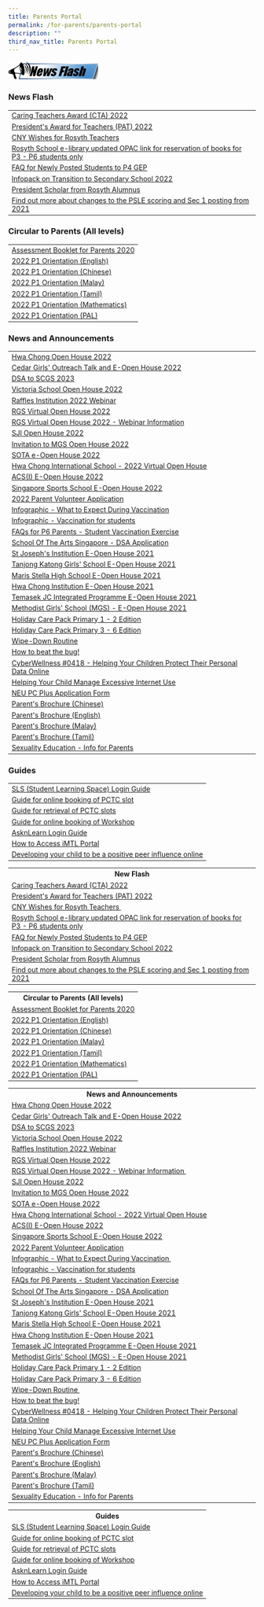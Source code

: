 ```yaml
---
title: Parents Portal
permalink: /for-parents/parents-portal
description: ""
third_nav_title: Parents Portal
---
```

![](/images/News%20Flash%20Image.png)

### News Flash

| | 
| -------- | 
| [Caring Teachers Award (CTA) 2022](https://rosyth-moe-edu-sg-admin.cwp.sg/others/announcements/caring-teachers-award-cta-2022) |
| [President's Award for Teachers (PAT) 2022](https://rosyth-moe-edu-sg-admin.cwp.sg/others/announcements/presidents-award-for-teachers-pat-2022) | 
| [CNY Wishes for Rosyth Teachers ](https://rosyth-moe-edu-sg-admin.cwp.sg/others/announcements/cny-wishes-for-rosyth-teachers) |
| [Rosyth School e-library updated OPAC link for reservation of books for P3 - P6 students only](https://schoolibrary.moe.edu.sg/rosyth/cgi-bin/spydus.exe/MSGTRN/WPAC/HOME) |
| [FAQ for Newly Posted Students to P4 GEP](https://rosyth-moe-edu-sg-admin.cwp.sg/qql/slot/u178/Sub%20pages/Departments/Gifted%20Education/Photos/PostingFlowchart_FAQ_(for_parents).pdf) | 
| [Infopack on Transition to Secondary School 2022](https://rosyth-moe-edu-sg-admin.cwp.sg/qql/slot/u178/Sub%20pages/Primary%206%20Tab/PDF/2022/Infopack%20on%20Transition%20to%20Secondary%20Schools%202022.pdf) |
| [President Scholar from Rosyth Alumnus ](https://rosyth.moe.edu.sg/others/news/president-scholar-from-rosyth-alumnus) | 
| [Find out more about changes to the PSLE scoring and Sec 1 posting from 2021](https://www.moe.gov.sg/page%20not%20found?item=%2fmicrosites%2fpsle%2f&user=extranet%5cAnonymous&site=moe-website) | 


### Circular to Parents (All levels)

|  | 
| -------- | 
| [Assessment Booklet for Parents 2020](https://rosyth-moe-edu-sg-admin.cwp.sg/qql/slot/u178/Sub%20pages/For%20Parents/Assessment%20Booklet%20for%20Parents%202020.pdf) |
| [2022 P1 Orientation (English)](https://rosyth-moe-edu-sg-admin.cwp.sg/qql/slot/u178/Sub%20pages/For%20Parents/PDF/2022/P1%20English%20Language-%20slides%20for%20parents%204%20Jan%202022.pdf) |
| [2022 P1 Orientation (Chinese)](https://rosyth-moe-edu-sg-admin.cwp.sg/qql/slot/u178/Sub%20pages/For%20Parents/PDF/2022/P1%20Chinese%20Language-%20slides%20for%20parents%204%20Jan%202022.pdf) | 
| [2022 P1 Orientation (Malay)](https://rosyth-moe-edu-sg-admin.cwp.sg/qql/slot/u178/Sub%20pages/For%20Parents/PDF/2022/P1%20Malay%20Language-%20slides%20for%20parents%204%20Jan%202022.pdf) | 
| [2022 P1 Orientation (Tamil)](https://rosyth-moe-edu-sg-admin.cwp.sg/qql/slot/u178/Sub%20pages/For%20Parents/PDF/2022/P1%20Tamil%20Language-%20slides%20for%20parents%204%20Jan%202022.pdf) |
| [2022 P1 Orientation (Mathematics)](https://rosyth-moe-edu-sg-admin.cwp.sg/qql/slot/u178/Sub%20pages/For%20Parents/PDF/2022/P1%20Mathematics%20-%20slides%20for%20parents%204%20Jan%202022.pdf) | 
| [2022 P1 Orientation (PAL)](https://rosyth-moe-edu-sg-admin.cwp.sg/qql/slot/u178/Sub%20pages/For%20Parents/PDF/2022/PAL@Rosyth%20-%20slides%20for%20parents%204%20Jan%202022.pdf) | 


### News and Announcements

|  | 
| -------- | 
| [Hwa Chong Open House 2022  ](https://rosyth-moe-edu-sg-admin.cwp.sg/qql/slot/u178/Sub%20pages/Primary%206%20Tab/PDF/2022/Hwa%20Chong%20Open%20House.pdf) |
| [Cedar Girls' Outreach Talk and E-Open House 2022](https://rosyth-moe-edu-sg-admin.cwp.sg/qql/slot/u178/Sub%20pages/Primary%206%20Tab/PDF/2022/Cedar%20Girls.pdf) | 
| [DSA to SCGS 2023](https://rosyth-moe-edu-sg-admin.cwp.sg/qql/slot/u178/Sub%20pages/Primary%206%20Tab/PDF/2022/2022%20DSA%20Postcard%20SCGS.pdf) | 
| [Victoria School Open House 2022](https://rosyth-moe-edu-sg-admin.cwp.sg/qql/slot/u178/Sub%20pages/Primary%206%20Tab/PDF/2022/VS%20open%20house.pdf) | 
| [Raffles Institution 2022 Webinar](https://rosyth-moe-edu-sg-admin.cwp.sg/qql/slot/u178/Sub%20pages/Primary%206%20Tab/PDF/2022/E-Mailer%20DSA%20Sec%20Webinar.pdf) | 
| [RGS Virtual Open House 2022](https://rosyth-moe-edu-sg-admin.cwp.sg/qql/slot/u178/Sub%20pages/Primary%206%20Tab/PDF/2022/Virtual%20Open%20House%202022%20-%20Poster.png) | 
| [RGS Virtual Open House 2022 - Webinar Information ](https://rosyth-moe-edu-sg-admin.cwp.sg/qql/slot/u178/Sub%20pages/Primary%206%20Tab/PDF/2022/Annex%20I%20-%20RGS%20Virtual%20Open%20House%202022%20-%20Webinar%20Information.pdf) |
| [SJI Open House 2022](https://rosyth-moe-edu-sg-admin.cwp.sg/qql/slot/u178/Sub%20pages/Primary%206%20Tab/PDF/2022/SJI.pdf) |
| [Invitation to MGS Open House 2022](https://rosyth-moe-edu-sg-admin.cwp.sg/qql/slot/u178/Sub%20pages/Primary%206%20Tab/PDF/2022/Invitation%20to%20MGS%20Open%20House%202022.pdf) |
| [SOTA e-Open House 2022](https://rosyth-moe-edu-sg-admin.cwp.sg/qql/slot/u178/Sub%20pages/Primary%206%20Tab/PDF/2022/SOTA%20e-Open%20House%202022.pdf) |
| [Hwa Chong International School - 2022 Virtual Open House](https://rosyth-moe-edu-sg-admin.cwp.sg/qql/slot/u178/Sub%20pages/Primary%206%20Tab/PDF/2022/Hwa%20Chong%20International%20School%20-%202021%20Virtual%20Open%20House.pdf) |
| [ACS(I) E-Open House 2022](https://rosyth-moe-edu-sg-admin.cwp.sg/qql/slot/u178/Sub%20pages/Primary%206%20Tab/PDF/2022/ACSI%20E-Open%20House%202022.docx.pdf) |
| [Singapore Sports School E-Open House 2022](https://rosyth-moe-edu-sg-admin.cwp.sg/qql/slot/u178/Sub%20pages/Primary%206%20Tab/PDF/2022/Singapore%20Sports%20School%20E-Open%20House%202022.pdf) |
| [2022 Parent Volunteer Application ](https://rosyth-moe-edu-sg-admin.cwp.sg/others/announcements/2022-parent-volunteer-application) |
| [Infographic - What to Expect During Vaccination ](https://rosyth-moe-edu-sg-admin.cwp.sg/qql/slot/u178/Sub%20pages/Primary%206%20Tab/PDF/Infographic%20-%20What%20to%20Expect%20During%20Vaccination.pdf) |
| [Infographic - Vaccination for students](https://rosyth-moe-edu-sg-admin.cwp.sg/qql/slot/u178/Sub%20pages/Primary%206%20Tab/PDF/Infographic%20-%20Vaccination%20for%20Students.pdf) |
| [FAQs for P6 Parents - Student Vaccination Exercise](https://rosyth-moe-edu-sg-admin.cwp.sg/qql/slot/u178/Sub%20pages/Primary%206%20Tab/PDF/FAQs%20for%20P6%20Parents%20-%20Student%20Vaccination%20Exercise.pdf) |
| [School Of The Arts Singapore - DSA Application](https://rosyth-moe-edu-sg-admin.cwp.sg/qql/slot/u178/Sub%20pages/Primary%206%20Tab/PDF/School%20Of%20The%20Arts%20Singapore%20-%20DSA%20Application.pdf) |
| [St Joseph's Institution E-Open House 2021](https://rosyth-moe-edu-sg-admin.cwp.sg/qql/slot/u178/Sub%20pages/Primary%206%20Tab/PDF/St%20Josephs%20Institution%20E-Open%20House%202021.pdf) |
| [Tanjong Katong Girls' School E-Open House 2021 ](https://rosyth-moe-edu-sg-admin.cwp.sg/qql/slot/u178/Sub%20pages/Primary%206%20Tab/PDF/Tanjong%20Katong%20Girls%20School%20E-Open%20House%202021.pdf) |
| [Maris Stella High School E-Open House 2021](https://rosyth-moe-edu-sg-admin.cwp.sg/qql/slot/u178/Sub%20pages/Primary%206%20Tab/PDF/Maris%20Stella%20High%20School%20E-Open%20House%202021.pdf) |
| [Hwa Chong Institution E-Open House 2021](https://rosyth-moe-edu-sg-admin.cwp.sg/qql/slot/u178/Sub%20pages/Primary%206%20Tab/PDF/Hwa%20Chong%20Institution%20E-Open%20House%202021.pdf) |
| [Temasek JC Integrated Programme E-Open House 2021](http://temasek%20jc%20integrated%20programme%20e-open%20house%202021/) | 
| [Methodist Girls' School (MGS) - E-Open House 2021](https://rosyth-moe-edu-sg-admin.cwp.sg/qql/slot/u178/Sub%20pages/Primary%206%20Tab/PDF/Methodist%20Girls%20School%20E-Open%20House%202021.docx.pdf) |
| [Holiday Care Pack Primary 1 - 2 Edition](https://rosyth-moe-edu-sg-admin.cwp.sg/qql/slot/u178/Sub%20pages/For%20Parents/PDF/Holiday%20Care%20Pack%20Pri%201%20-2%20Edition(5May).pdf) |
| [Holiday Care Pack Primary 3 - 6 Edition](https://rosyth-moe-edu-sg-admin.cwp.sg/qql/slot/u178/Sub%20pages/For%20Parents/PDF/Holiday%20Care%20Pack%20Pri%203%20-%206%20Edition(5May).pdf) |
| [Wipe-Down Routine ](https://rosyth-moe-edu-sg-admin.cwp.sg/others/announcements/wipe-down-routine) |
| [How to beat the bug!](https://rosyth-moe-edu-sg-admin.cwp.sg/others/announcements/how-to-beat-the-bug) |
| [CyberWellness #0418 - Helping Your Children Protect Their Personal Data Online](https://rosyth-moe-edu-sg-admin.cwp.sg/qql/slot/u178/Sub%20pages/For%20Parents/Helping%20Your%20Children%20Protect%20Their%20Personal%20Data%20Online.zip) |
| [Helping Your Child Manage Excessive Internet Use](https://rosyth-moe-edu-sg-admin.cwp.sg/qql/slot/u178/News%20and%20Announcments/4%20Tip%20sheet%20for%20Parents-Excessive%20Internet%20Use.pdf) |
| [NEU PC Plus Application Form](https://rosyth-moe-edu-sg-admin.cwp.sg/qql/slot/u178/Sub%20pages/For%20Parents/Forms/Application%20Form%20for%20MOE-SPED%20FAS%20v4.3.pdf) |
| [Parent's Brochure (Chinese)](https://rosyth-moe-edu-sg-admin.cwp.sg/qql/slot/u178/Sub%20pages/For%20Parents/PDF/Parent/'s%20Brochure_Chinese.pdf) |
| [Parent's Brochure (English)](https://rosyth-moe-edu-sg-admin.cwp.sg/qql/slot/u178/Sub%20pages/For%20Parents/PDF/Parent/'s%20Brochure_English.pdf) |
| [Parent's Brochure (Malay)](https://rosyth-moe-edu-sg-admin.cwp.sg/qql/slot/u178/Sub%20pages/For%20Parents/PDF/Parent/'s%20Brochure_Malay.pdf) |
| [Parent's Brochure (Tamil)](https://rosyth-moe-edu-sg-admin.cwp.sg/qql/slot/u178/Sub%20pages/For%20Parents/PDF/Parent/'s%20Brochure_Tamil.pdf) |
| [Sexuality Education - Info for Parents](https://rosyth-moe-edu-sg-admin.cwp.sg/qql/slot/u178/Sub%20pages/For%20Parents/PDF/2022/Info_on_SEd_for_RS_website_2022_final.pdf) |


### Guides

| | 
| -------- | 
| [SLS (Student Learning Space) Login Guide](https://www.youtube.com/watch?v=5TYrh83EzIw&feature=youtu.be) |
| [Guide for online booking of PCTC slot](https://rosyth.moe.edu.sg/qql/slot/u178/Sub%20pages/For%20Parents/2018%20Guides%20for%20Parents/Guide%20for%20online%20booking%20of%20PTC%20slot.pdf) |
| [Guide for retrieval of PCTC slots](https://rosyth.moe.edu.sg/qql/slot/u178/Sub%20pages/For%20Parents/2018%20Guides%20for%20Parents/Guide%20to%20getting%20summary%20from%20consultation%20tool%20(Parents).pdf) |
| [Guide for online booking of Workshop ](https://rosyth-moe-edu-sg-admin.cwp.sg/qql/slot/u178/Sub%20pages/For%20Parents/2018%20Guides%20for%20Parents/Parents%20Guide%20to%20Booking%20A%20slot%20for%20Workshop.pdf) |
| [AsknLearn Login Guide](https://drive.google.com/drive/folders/19OdQtptOFSbUfUePi_OqE6QVZMg20uG9) |
| [How to Access iMTL Portal](https://www.youtube.com/watch?v=g0BsujviTuc) |
| [Developing your child to be a positive peer influence online](https://rosyth-moe-edu-sg-admin.cwp.sg/qql/slot/u178/Sub%20pages/For%20Parents/T1%20-%20Developing%20your%20child%20to%20be%20a%20positive%20peer%20influence%20online.pdf) |

<table><tbody><tr><th>New Flash</th></tr><tr><td><a href="https://rosyth.moe.edu.sg/others/announcements/caring-teachers-award-cta-2022" target="_blank" rel="noopener">Caring Teachers Award (CTA) 2022</a></td></tr><tr><td><a href="https://rosyth.moe.edu.sg/others/announcements/presidents-award-for-teachers-pat-2022" target="_blank" rel="noopener">President's Award for Teachers (PAT) 2022</a></td></tr><tr><td><a href="https://rosyth.moe.edu.sg/others/announcements/cny-wishes-for-rosyth-teachers" target="_blank" rel="noopener">CNY Wishes for Rosyth Teachers&nbsp;</a></td></tr><tr><td><a href="https://schoolibrary.moe.edu.sg/rosyth/cgi-bin/spydus.exe/MSGTRN/WPAC/HOME" target="_blank" rel="noopener">Rosyth School e-library updated OPAC link for reservation of books for P3 - P6 students only</a></td></tr><tr><td><a href="https://rosyth.moe.edu.sg/qql/slot/u178/Sub%20pages/Departments/Gifted%20Education/Photos/PostingFlowchart_FAQ_(for_parents).pdf" target="_blank" rel="noopener">FAQ for Newly Posted Students to P4 GEP</a></td></tr><tr><td><a href="https://rosyth.moe.edu.sg/qql/slot/u178/Sub%20pages/Primary%206%20Tab/PDF/2022/Infopack%20on%20Transition%20to%20Secondary%20Schools%202022.pdf" target="_blank" rel="noopener">Infopack on Transition to Secondary School 2022</a></td></tr><tr><td><a href="https://rosyth.moe.edu.sg/others/news/president-scholar-from-rosyth-alumnus" target="_blank" rel="noopener">President Scholar from Rosyth Alumnus</a>&nbsp;</td></tr><tr><td><a href="https://www.moe.gov.sg/microsites/psle/" target="_blank" rel="noopener">Find out more about changes to the PSLE scoring and Sec 1 posting from 2021</a></td></tr></tbody></table>

<table><tbody><tr><th>Circular to Parents (All levels)</th></tr><tr><td><a href="https://rosyth.moe.edu.sg/qql/slot/u178/Sub%20pages/For%20Parents/Assessment%20Booklet%20for%20Parents%202020.pdf" target="_blank" rel="noopener">Assessment Booklet for Parents 2020</a></td></tr><tr><td><a href="https://rosyth.moe.edu.sg/qql/slot/u178/Sub%20pages/For%20Parents/PDF/2022/P1%20English%20Language-%20slides%20for%20parents%204%20Jan%202022.pdf" target="_blank" rel="noopener">2022 P1 Orientation (English)</a></td></tr><tr><td><a href="https://rosyth.moe.edu.sg/qql/slot/u178/Sub%20pages/For%20Parents/PDF/2022/P1%20Chinese%20Language-%20slides%20for%20parents%204%20Jan%202022.pdf" target="_blank" rel="noopener">2022 P1 Orientation (Chinese)</a></td></tr><tr><td><a href="https://rosyth.moe.edu.sg/qql/slot/u178/Sub%20pages/For%20Parents/PDF/2022/P1%20Malay%20Language-%20slides%20for%20parents%204%20Jan%202022.pdf" target="_blank" rel="noopener">2022 P1 Orientation (Malay)</a></td></tr><tr><td><a href="https://rosyth.moe.edu.sg/qql/slot/u178/Sub%20pages/For%20Parents/PDF/2022/P1%20Tamil%20Language-%20slides%20for%20parents%204%20Jan%202022.pdf" target="_blank" rel="noopener">2022 P1 Orientation (Tamil)</a></td></tr><tr><td><a href="https://rosyth.moe.edu.sg/qql/slot/u178/Sub%20pages/For%20Parents/PDF/2022/P1%20Mathematics%20-%20slides%20for%20parents%204%20Jan%202022.pdf" target="_blank" rel="noopener">2022 P1 Orientation (Mathematics)</a></td></tr><tr><td><a href="https://rosyth.moe.edu.sg/qql/slot/u178/Sub%20pages/For%20Parents/PDF/2022/PAL@Rosyth%20-%20slides%20for%20parents%204%20Jan%202022.pdf" target="_blank" rel="noopener">2022 P1 Orientation (PAL)</a></td></tr></tbody></table>

<table><tbody><tr><th>News and Announcements</th></tr><tr><td><a href="https://rosyth.moe.edu.sg/qql/slot/u178/Sub%20pages/Primary%206%20Tab/PDF/2022/Hwa%20Chong%20Open%20House.pdf" target="_blank" rel="noopener">Hwa Chong Open House 2022</a></td></tr><tr><td><a href="https://rosyth.moe.edu.sg/qql/slot/u178/Sub%20pages/Primary%206%20Tab/PDF/2022/Cedar%20Girls.pdf" target="_blank" rel="noopener">Cedar Girls' Outreach Talk and E-Open House 2022</a></td></tr><tr><td><a href="https://rosyth.moe.edu.sg/qql/slot/u178/Sub%20pages/Primary%206%20Tab/PDF/2022/2022%20DSA%20Postcard%20SCGS.pdf" target="_blank" rel="noopener">DSA to SCGS 2023</a></td></tr><tr><td><a href="https://rosyth.moe.edu.sg/qql/slot/u178/Sub%20pages/Primary%206%20Tab/PDF/2022/VS%20open%20house.pdf" target="_blank" rel="noopener">Victoria School Open House 2022</a></td></tr><tr><td><a href="https://rosyth.moe.edu.sg/qql/slot/u178/Sub%20pages/Primary%206%20Tab/PDF/2022/E-Mailer%20DSA%20Sec%20Webinar.pdf" target="_blank" rel="noopener">Raffles Institution 2022 Webinar</a></td></tr><tr><td><a href="https://rosyth.moe.edu.sg/qql/slot/u178/Sub%20pages/Primary%206%20Tab/PDF/2022/Virtual%20Open%20House%202022%20-%20Poster.png" target="_blank" rel="noopener">RGS Virtual Open House 2022</a></td></tr><tr><td><a href="https://rosyth.moe.edu.sg/qql/slot/u178/Sub%20pages/Primary%206%20Tab/PDF/2022/Annex%20I%20-%20RGS%20Virtual%20Open%20House%202022%20-%20Webinar%20Information.pdf" target="_blank" rel="noopener">RGS Virtual Open House 2022 - Webinar Information&nbsp;</a></td></tr><tr><td><a href="https://rosyth.moe.edu.sg/qql/slot/u178/Sub%20pages/Primary%206%20Tab/PDF/2022/SJI.pdf" target="_blank" rel="noopener">SJI Open House 2022</a></td></tr><tr><td><a href="https://rosyth.moe.edu.sg/qql/slot/u178/Sub%20pages/Primary%206%20Tab/PDF/2022/Invitation%20to%20MGS%20Open%20House%202022.pdf" target="_blank" rel="noopener">Invitation to MGS Open House 2022</a></td></tr><tr><td><a href="https://rosyth.moe.edu.sg/qql/slot/u178/Sub%20pages/Primary%206%20Tab/PDF/2022/SOTA%20e-Open%20House%202022.pdf" target="_blank" rel="noopener">SOTA e-Open House 2022</a></td></tr><tr><td><a href="https://rosyth.moe.edu.sg/qql/slot/u178/Sub%20pages/Primary%206%20Tab/PDF/2022/Hwa%20Chong%20International%20School%20-%202021%20Virtual%20Open%20House.pdf" target="_blank" rel="noopener">Hwa Chong International School - 2022 Virtual Open House</a></td></tr><tr><td><a href="https://rosyth.moe.edu.sg/qql/slot/u178/Sub%20pages/Primary%206%20Tab/PDF/2022/ACSI%20E-Open%20House%202022.docx.pdf" target="_blank" rel="noopener">ACS(I) E-Open House 2022</a></td></tr><tr><td><a href="https://rosyth.moe.edu.sg/qql/slot/u178/Sub%20pages/Primary%206%20Tab/PDF/2022/Singapore%20Sports%20School%20E-Open%20House%202022.pdf" target="_blank" rel="noopener">Singapore Sports School E-Open House 2022</a></td></tr><tr><td><a href="https://rosyth.moe.edu.sg/others/announcements/2022-parent-volunteer-application" target="_blank" rel="noopener">2022 Parent Volunteer Application</a>&nbsp;</td></tr><tr><td><a href="https://rosyth.moe.edu.sg/qql/slot/u178/Sub%20pages/Primary%206%20Tab/PDF/Infographic%20-%20What%20to%20Expect%20During%20Vaccination.pdf" target="_blank" rel="noopener">Infographic - What to Expect During Vaccination&nbsp;</a></td></tr><tr><td><a href="https://rosyth.moe.edu.sg/qql/slot/u178/Sub%20pages/Primary%206%20Tab/PDF/Infographic%20-%20Vaccination%20for%20Students.pdf" target="_blank" rel="noopener">Infographic - Vaccination for students</a></td></tr><tr><td><a href="https://rosyth.moe.edu.sg/qql/slot/u178/Sub%20pages/Primary%206%20Tab/PDF/FAQs%20for%20P6%20Parents%20-%20Student%20Vaccination%20Exercise.pdf" target="_blank" rel="noopener">FAQs for P6 Parents - Student Vaccination Exercise</a></td></tr><tr><td><a href="https://rosyth.moe.edu.sg/qql/slot/u178/Sub%20pages/Primary%206%20Tab/PDF/School%20Of%20The%20Arts%20Singapore%20-%20DSA%20Application.pdf" target="_blank" rel="noopener">School Of The Arts Singapore - DSA Application</a></td></tr><tr><td><a href="https://rosyth.moe.edu.sg/qql/slot/u178/Sub%20pages/Primary%206%20Tab/PDF/St%20Josephs%20Institution%20E-Open%20House%202021.pdf" target="_blank" rel="noopener">St Joseph's Institution E-Open House 2021</a></td></tr><tr><td><a href="https://rosyth.moe.edu.sg/qql/slot/u178/Sub%20pages/Primary%206%20Tab/PDF/Tanjong%20Katong%20Girls%20School%20E-Open%20House%202021.pdf" target="_blank" rel="noopener">Tanjong Katong Girls' School E-Open House 2021</a>&nbsp;</td></tr><tr><td><a href="https://rosyth.moe.edu.sg/qql/slot/u178/Sub%20pages/Primary%206%20Tab/PDF/Maris%20Stella%20High%20School%20E-Open%20House%202021.pdf" target="_blank" rel="noopener">Maris Stella High School E-Open House 2021</a></td></tr><tr><td><a href="https://rosyth.moe.edu.sg/qql/slot/u178/Sub%20pages/Primary%206%20Tab/PDF/Hwa%20Chong%20Institution%20E-Open%20House%202021.pdf" target="_blank" rel="noopener">Hwa Chong Institution E-Open House 2021</a></td></tr><tr><td><a href="http://temasek%20jc%20integrated%20programme%20e-open%20house%202021/" target="_blank" rel="noopener">Temasek JC Integrated Programme E-Open House 2021</a></td></tr><tr><td><a href="https://rosyth.moe.edu.sg/qql/slot/u178/Sub%20pages/Primary%206%20Tab/PDF/Methodist%20Girls%20School%20E-Open%20House%202021.docx.pdf" target="_blank" rel="noopener">Methodist Girls' School (MGS) - E-Open House 2021</a></td></tr><tr><td><a href="https://rosyth.moe.edu.sg/qql/slot/u178/Sub%20pages/For%20Parents/PDF/Holiday%20Care%20Pack%20Pri%201%20-2%20Edition(5May).pdf" target="_blank" rel="noopener">Holiday Care Pack Primary 1 - 2 Edition</a></td></tr><tr><td><a href="https://rosyth.moe.edu.sg/qql/slot/u178/Sub%20pages/For%20Parents/PDF/Holiday%20Care%20Pack%20Pri%203%20-%206%20Edition(5May).pdf" target="_blank" rel="noopener">Holiday Care Pack Primary 3 - 6 Edition</a></td></tr><tr><td><a href="https://rosyth-moe-edu-sg-admin.cwp.sg/others/announcements/wipe-down-routine" target="_blank" rel="noopener">Wipe-Down Routine&nbsp;</a></td></tr><tr><td><a href="https://rosyth-moe-edu-sg-admin.cwp.sg/others/announcements/how-to-beat-the-bug" target="_blank" rel="noopener">How to beat the bug!</a></td></tr><tr><td><a href="https://rosyth.moe.edu.sg/qql/slot/u178/Sub%20pages/For%20Parents/Helping%20Your%20Children%20Protect%20Their%20Personal%20Data%20Online.zip" target="_blank" rel="noopener">CyberWellness #0418 - Helping Your Children Protect Their Personal Data Online</a></td></tr><tr><td><a href="https://rosyth.moe.edu.sg/qql/slot/u178/News%20and%20Announcments/4)%20Tip%20sheet%20for%20Parents-Excessive%20Internet%20Use.pdf" target="_blank" rel="noopener">Helping Your Child Manage Excessive Internet Use</a></td></tr><tr><td><a href="https://rosyth.moe.edu.sg/qql/slot/u178/Sub%20pages/For%20Parents/Forms/Application%20Form%20for%20MOE-SPED%20FAS%20v4.3.pdf" target="_blank" rel="noopener">NEU PC Plus Application Form</a></td></tr><tr><td><a href="https://rosyth.moe.edu.sg/qql/slot/u178/Sub%20pages/For%20Parents/PDF/Parent/'s%20Brochure_Chinese.pdf" target="_blank" rel="noopener">Parent's Brochure (Chinese)</a></td></tr><tr><td><a href="https://rosyth.moe.edu.sg/qql/slot/u178/Sub%20pages/For%20Parents/PDF/Parent/'s%20Brochure_English.pdf" target="_blank" rel="noopener">Parent's Brochure (English)</a></td></tr><tr><td><a href="https://rosyth.moe.edu.sg/qql/slot/u178/Sub%20pages/For%20Parents/PDF/Parent/'s%20Brochure_Malay.pdf" target="_blank" rel="noopener">Parent's Brochure (Malay)</a></td></tr><tr><td><a href="https://rosyth.moe.edu.sg/qql/slot/u178/Sub%20pages/For%20Parents/PDF/Parent/'s%20Brochure_Tamil.pdf" target="_blank" rel="noopener">Parent's Brochure (Tamil)</a></td></tr><tr><td><a href="https://rosyth.moe.edu.sg/qql/slot/u178/Sub%20pages/For%20Parents/PDF/2022/Info_on_SEd_for_RS_website_2022_final.pdf" target="_blank" rel="noopener">Sexuality Education - Info for Parents</a></td></tr></tbody></table>

<table><tbody><tr><th colspan="5">Guides</th></tr><tr><td colspan="5"><a href="https://www.youtube.com/watch?v=5TYrh83EzIw&amp;feature=youtu.be" target="_blank" rel="noopener">SLS (Student Learning Space) Login Guide</a></td></tr><tr><td><a href="https://rosyth.moe.edu.sg/qql/slot/u178/Sub%20pages/For%20Parents/2018%20Guides%20for%20Parents/Guide%20for%20online%20booking%20of%20PTC%20slot.pdf" target="_blank" rel="noopener">Guide for online booking of PCTC slot</a></td></tr><tr><td><a href="https://rosyth.moe.edu.sg/qql/slot/u178/Sub%20pages/For%20Parents/2018%20Guides%20for%20Parents/Guide%20to%20getting%20summary%20from%20consultation%20tool%20(Parents).pdf" target="_blank" rel="noopener">Guide for retrieval of PCTC slots</a></td></tr><tr><td><a href="https://rosyth.moe.edu.sg/qql/slot/u178/Sub%20pages/For%20Parents/2018%20Guides%20for%20Parents/Parents%20Guide%20to%20Booking%20A%20slot%20for%20Workshop.pdf" target="_blank" rel="noopener">Guide for online booking of Workshop</a>&nbsp;</td></tr><tr><td><a href="https://drive.google.com/drive/folders/19OdQtptOFSbUfUePi_OqE6QVZMg20uG9?usp=sharing" target="_blank" rel="noopener">AsknLearn Login Guide</a></td></tr><tr><td><a href="https://www.youtube.com/watch?v=g0BsujviTuc&amp;feature=youtu.be" target="_blank" rel="noopener">How to Access iMTL Portal</a></td></tr><tr><td><a href="https://rosyth.moe.edu.sg/qql/slot/u178/Sub%20pages/For%20Parents/T1%20-%20Developing%20your%20child%20to%20be%20a%20positive%20peer%20influence%20online.pdf" target="_blank" rel="noopener">Developing your child to be a positive peer influence online</a></td></tr></tbody></table>
